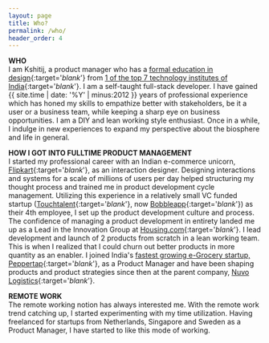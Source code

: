 ```yaml
---
layout: page
title: Who?
permalink: /who/
header_order: 4
---
```

**WHO**  
I am Kshitij, a product manager who has a [formal education in design](https://www.iitg.ernet.in/design/){:target='_blank_'} from [1 of the top 7 technology institutes of India](https://en.wikipedia.org/wiki/Indian_Institutes_of_Technology#History){:target='_blank_'}. I am a self-taught full-stack developer. I have gained {{ site.time | date: '%Y' | minus:2012 }} years of professional experience which has honed my skills to empathize better with stakeholders, be it a user or a business team, while keeping a sharp eye on business opportunities. I am a DIY and lean working style enthusiast. Once in a while, I indulge in new experiences to expand my perspective about the biosphere and life in general.

**HOW I GOT INTO FULLTIME PRODUCT MANAGEMENT**  
I started my professional career with an Indian e-commerce unicorn, [Flipkart](https://flipkart.com){:target='_blank_'}, as an interaction designer. Designing interactions and systems for a scale of millions of users per day helped structuring my thought process and trained me in product development cycle management. Utilizing this experience in a relatively small VC funded startup ([Touchtalent](http://touchtalent.com){:target='_blank_'}, now [Bobbleapp](http://bobbleapp.me){:target='_blank_'}) as their 4th employee, I set up the product development culture and process. The confidence of managing a product development in entirety landed me up as a Lead in the Innovation Group at [Housing.com](https://housing.com){:target='_blank_'}. I lead development and launch of 2 products from scratch in a lean working team. This is when I realized that I could churn out better products in more quantity as an enabler. I joined India's [fastest growing e-Grocery startup, Peppertap](https://yourstory.com/2015/12/peppertap-series-b-funding-acquires-jiffstore/){:target='_blank_'}, as a Product Manager and have been shaping products and product strategies since then at the parent company, [Nuvo Logistics](http://nuvoex.com){:target='_blank_'}.

**REMOTE WORK**  
The remote working notion has always interested me. With the remote work trend catching up, I started experimenting with my time utilization. Having freelanced for startups from Netherlands, Singapore and Sweden as a Product Manager, I have started to like this mode of working.
